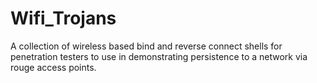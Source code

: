 # Wifi_Trojans
A collection of wireless based bind and reverse connect shells for penetration testers to use in demonstrating persistence to a network via rouge access points.
